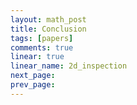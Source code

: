 ```yaml
---
layout: math_post 
title: Conclusion
tags: [papers]
comments: true
linear: true
linear_name: 2d_inspection
next_page: 
prev_page: 
---
```


